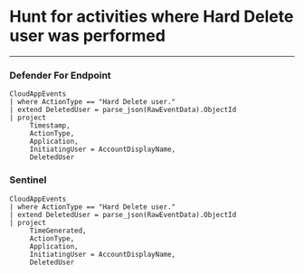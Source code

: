 # Hunt for activities where Hard Delete user was performed
----
### Defender For Endpoint

```
CloudAppEvents
| where ActionType == "Hard Delete user."
| extend DeletedUser = parse_json(RawEventData).ObjectId
| project
     Timestamp,
     ActionType,
     Application,
     InitiatingUser = AccountDisplayName,
     DeletedUser

```
### Sentinel
```
CloudAppEvents
| where ActionType == "Hard Delete user."
| extend DeletedUser = parse_json(RawEventData).ObjectId
| project
     TimeGenerated,
     ActionType,
     Application,
     InitiatingUser = AccountDisplayName,
     DeletedUser

```